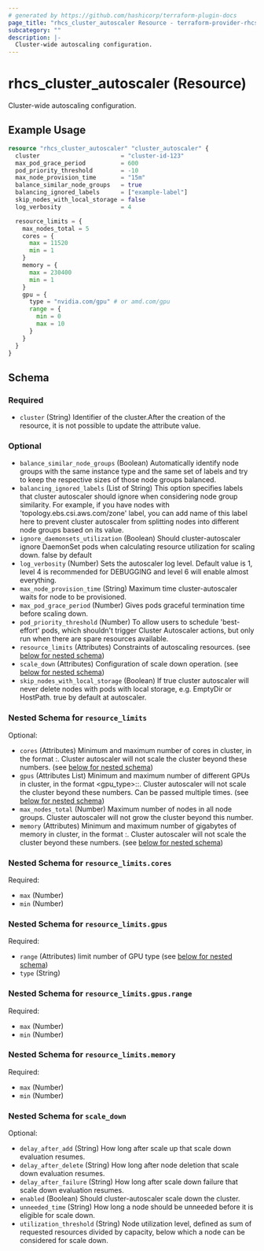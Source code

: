 ```yaml
---
# generated by https://github.com/hashicorp/terraform-plugin-docs
page_title: "rhcs_cluster_autoscaler Resource - terraform-provider-rhcs"
subcategory: ""
description: |-
  Cluster-wide autoscaling configuration.
---
```


# rhcs_cluster_autoscaler (Resource)

Cluster-wide autoscaling configuration.

## Example Usage

```terraform
resource "rhcs_cluster_autoscaler" "cluster_autoscaler" {
  cluster                       = "cluster-id-123"
  max_pod_grace_period          = 600
  pod_priority_threshold        = -10
  max_node_provision_time       = "15m"
  balance_similar_node_groups   = true
  balancing_ignored_labels      = ["example-label"]
  skip_nodes_with_local_storage = false
  log_verbosity                 = 4

  resource_limits = {
    max_nodes_total = 5
    cores = {
      max = 11520
      min = 1
    }
    memory = {
      max = 230400
      min = 1
    }
    gpu = {
      type = "nvidia.com/gpu" # or amd.com/gpu
      range = {
        min = 0
        max = 10
      }
    }
  }
}
```

<!-- schema generated by tfplugindocs -->
## Schema

### Required

- `cluster` (String) Identifier of the cluster.After the creation of the resource, it is not possible to update the attribute value.

### Optional

- `balance_similar_node_groups` (Boolean) Automatically identify node groups with the same instance type and the same set of labels and try to keep the respective sizes of those node groups balanced.
- `balancing_ignored_labels` (List of String) This option specifies labels that cluster autoscaler should ignore when considering node group similarity. For example, if you have nodes with 'topology.ebs.csi.aws.com/zone' label, you can add name of this label here to prevent cluster autoscaler from splitting nodes into different node groups based on its value.
- `ignore_daemonsets_utilization` (Boolean) Should cluster-autoscaler ignore DaemonSet pods when calculating resource utilization for scaling down. false by default
- `log_verbosity` (Number) Sets the autoscaler log level. Default value is 1, level 4 is recommended for DEBUGGING and level 6 will enable almost everything.
- `max_node_provision_time` (String) Maximum time cluster-autoscaler waits for node to be provisioned.
- `max_pod_grace_period` (Number) Gives pods graceful termination time before scaling down.
- `pod_priority_threshold` (Number) To allow users to schedule 'best-effort' pods, which shouldn't trigger Cluster Autoscaler actions, but only run when there are spare resources available.
- `resource_limits` (Attributes) Constraints of autoscaling resources. (see [below for nested schema](#nestedatt--resource_limits))
- `scale_down` (Attributes) Configuration of scale down operation. (see [below for nested schema](#nestedatt--scale_down))
- `skip_nodes_with_local_storage` (Boolean) If true cluster autoscaler will never delete nodes with pods with local storage, e.g. EmptyDir or HostPath. true by default at autoscaler.

<a id="nestedatt--resource_limits"></a>
### Nested Schema for `resource_limits`

Optional:

- `cores` (Attributes) Minimum and maximum number of cores in cluster, in the format <min>:<max>. Cluster autoscaler will not scale the cluster beyond these numbers. (see [below for nested schema](#nestedatt--resource_limits--cores))
- `gpus` (Attributes List) Minimum and maximum number of different GPUs in cluster, in the format <gpu_type>:<min>:<max>. Cluster autoscaler will not scale the cluster beyond these numbers. Can be passed multiple times. (see [below for nested schema](#nestedatt--resource_limits--gpus))
- `max_nodes_total` (Number) Maximum number of nodes in all node groups. Cluster autoscaler will not grow the cluster beyond this number.
- `memory` (Attributes) Minimum and maximum number of gigabytes of memory in cluster, in the format <min>:<max>. Cluster autoscaler will not scale the cluster beyond these numbers. (see [below for nested schema](#nestedatt--resource_limits--memory))

<a id="nestedatt--resource_limits--cores"></a>
### Nested Schema for `resource_limits.cores`

Required:

- `max` (Number)
- `min` (Number)


<a id="nestedatt--resource_limits--gpus"></a>
### Nested Schema for `resource_limits.gpus`

Required:

- `range` (Attributes) limit number of GPU type (see [below for nested schema](#nestedatt--resource_limits--gpus--range))
- `type` (String)

<a id="nestedatt--resource_limits--gpus--range"></a>
### Nested Schema for `resource_limits.gpus.range`

Required:

- `max` (Number)
- `min` (Number)



<a id="nestedatt--resource_limits--memory"></a>
### Nested Schema for `resource_limits.memory`

Required:

- `max` (Number)
- `min` (Number)



<a id="nestedatt--scale_down"></a>
### Nested Schema for `scale_down`

Optional:

- `delay_after_add` (String) How long after scale up that scale down evaluation resumes.
- `delay_after_delete` (String) How long after node deletion that scale down evaluation resumes.
- `delay_after_failure` (String) How long after scale down failure that scale down evaluation resumes.
- `enabled` (Boolean) Should cluster-autoscaler scale down the cluster.
- `unneeded_time` (String) How long a node should be unneeded before it is eligible for scale down.
- `utilization_threshold` (String) Node utilization level, defined as sum of requested resources divided by capacity, below which a node can be considered for scale down.
